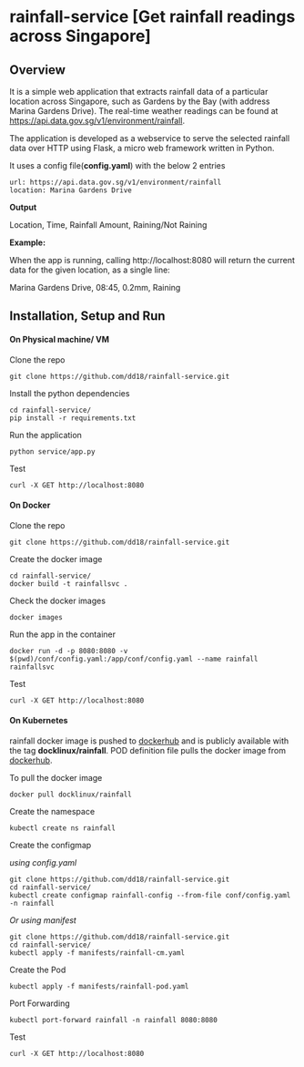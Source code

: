 # rainfall-service [Get rainfall readings across Singapore]
## Overview

It is a simple web application that extracts rainfall data of a particular location across Singapore, such as Gardens by the Bay (with address Marina Gardens Drive). The real-time weather readings can be found at https://api.data.gov.sg/v1/environment/rainfall. 

The application is developed as a webservice to serve the selected rainfall data over HTTP using Flask, a micro web framework written in Python.

It uses a config file(**config.yaml**) with the below 2 entries

    url: https://api.data.gov.sg/v1/environment/rainfall
    location: Marina Gardens Drive

**Output**

Location, Time, Rainfall Amount, Raining/Not Raining

**Example:**

When the app is running, calling http://localhost:8080 will return the current data for the given location, as a single line:

Marina Gardens Drive, 08:45, 0.2mm, Raining

## Installation, Setup and Run
#### On Physical machine/ VM

Clone the repo

    git clone https://github.com/dd18/rainfall-service.git 
   
Install the python dependencies

    cd rainfall-service/
    pip install -r requirements.txt
   
Run the application

    python service/app.py
      
Test

    curl -X GET http://localhost:8080

#### On Docker

Clone the repo

    git clone https://github.com/dd18/rainfall-service.git
        
Create the docker image
        
    cd rainfall-service/
    docker build -t rainfallsvc .

Check the docker images
    
    docker images

Run the app in the container

    docker run -d -p 8080:8080 -v $(pwd)/conf/config.yaml:/app/conf/config.yaml --name rainfall rainfallsvc
    
Test

    curl -X GET http://localhost:8080

#### On Kubernetes

rainfall docker image is pushed to [dockerhub](https://hub.docker.com/repository/docker/docklinux/rainfall) and is publicly available with the tag **docklinux/rainfall**. POD definition file pulls the docker image from [dockerhub](https://hub.docker.com/repository/docker/docklinux/rainfall).

To pull the docker image

    docker pull docklinux/rainfall

Create the namespace

    kubectl create ns rainfall

Create the configmap

*using config.yaml*

    git clone https://github.com/dd18/rainfall-service.git
    cd rainfall-service/
    kubectl create configmap rainfall-config --from-file conf/config.yaml -n rainfall
                               
*Or using manifest*
                             
    git clone https://github.com/dd18/rainfall-service.git
    cd rainfall-service/
    kubectl apply -f manifests/rainfall-cm.yaml

Create the Pod

    kubectl apply -f manifests/rainfall-pod.yaml
    
Port Forwarding
 
    kubectl port-forward rainfall -n rainfall 8080:8080

Test

    curl -X GET http://localhost:8080
    
    
        
